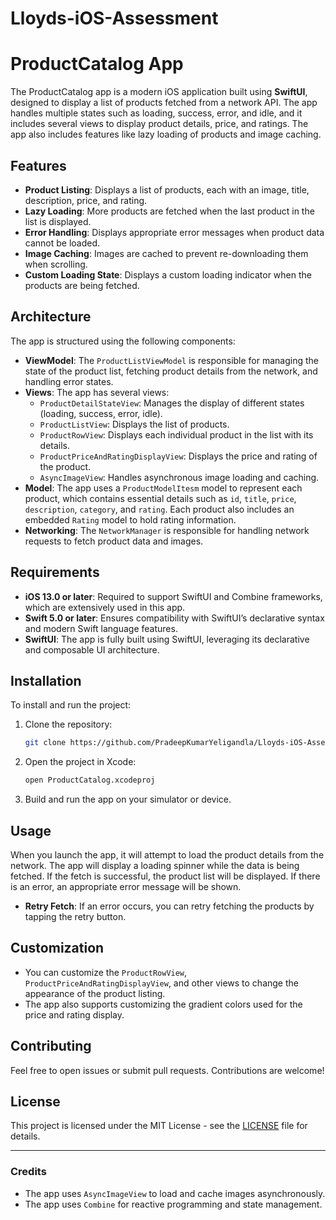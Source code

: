 # Lloyds-iOS-Assessment
# ProductCatalog App

The ProductCatalog app is a modern iOS application built using **SwiftUI**, designed to display a list of products fetched from a network API. The app handles multiple states such as loading, success, error, and idle, and it includes several views to display product details, price, and ratings. The app also includes features like lazy loading of products and image caching.

## Features

- **Product Listing**: Displays a list of products, each with an image, title, description, price, and rating.
- **Lazy Loading**: More products are fetched when the last product in the list is displayed.
- **Error Handling**: Displays appropriate error messages when product data cannot be loaded.
- **Image Caching**: Images are cached to prevent re-downloading them when scrolling.
- **Custom Loading State**: Displays a custom loading indicator when the products are being fetched.

## Architecture

The app is structured using the following components:

- **ViewModel**: The `ProductListViewModel` is responsible for managing the state of the product list, fetching product details from the network, and handling error states.
- **Views**: The app has several views:
  - `ProductDetailStateView`: Manages the display of different states (loading, success, error, idle).
  - `ProductListView`: Displays the list of products.
  - `ProductRowView`: Displays each individual product in the list with its details.
  - `ProductPriceAndRatingDisplayView`: Displays the price and rating of the product.
  - `AsyncImageView`: Handles asynchronous image loading and caching.
- **Model**: The app uses a `ProductModelItesm` model to represent each product, which contains essential details such as `id`, `title`, `price`, `description`, `category`, and `rating`. Each product also includes an embedded `Rating` model to hold rating information.
- **Networking**: The `NetworkManager` is responsible for handling network requests to fetch product data and images.

## Requirements

- **iOS 13.0 or later**: Required to support SwiftUI and Combine frameworks, which are extensively used in this app.
- **Swift 5.0 or later**: Ensures compatibility with SwiftUI’s declarative syntax and modern Swift language features.
- **SwiftUI**: The app is fully built using SwiftUI, leveraging its declarative and composable UI architecture.

## Installation

To install and run the project:

1. Clone the repository:
    ```bash
    git clone https://github.com/PradeepKumarYeligandla/Lloyds-iOS-Assessment
    ```
2. Open the project in Xcode:
    ```bash
    open ProductCatalog.xcodeproj
    ```
3. Build and run the app on your simulator or device.

## Usage

When you launch the app, it will attempt to load the product details from the network. The app will display a loading spinner while the data is being fetched. If the fetch is successful, the product list will be displayed. If there is an error, an appropriate error message will be shown.

- **Retry Fetch**: If an error occurs, you can retry fetching the products by tapping the retry button.

## Customization

- You can customize the `ProductRowView`, `ProductPriceAndRatingDisplayView`, and other views to change the appearance of the product listing.
- The app also supports customizing the gradient colors used for the price and rating display.

## Contributing

Feel free to open issues or submit pull requests. Contributions are welcome!

## License

This project is licensed under the MIT License - see the [LICENSE](LICENSE) file for details.

---

### Credits

- The app uses `AsyncImageView` to load and cache images asynchronously.
- The app uses `Combine` for reactive programming and state management.
